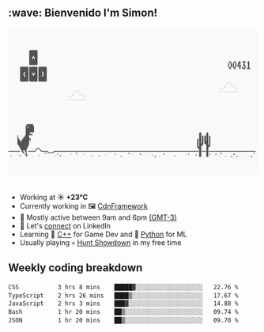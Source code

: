 <h2>:wave: <b>Bienvenido I'm Simon!&nbsp;</b></h2>

<section>
  <img src="./static/banner.gif" height=300 width=1000>
</section>

<br>

<ul>
  <li>
		<!--START_SECTION:weather-->
		Working at <b>☀️   +23°C</b>
		<!--END_SECTION:weather-->
  </li>
  <li>
    Currently working in 🖼️&nbsp;<a href=https://github.com/snapverse/cdn-framework target=_blank>CdnFramework</a>
  </li>
  <li>
    🚩 Mostly active between 9am and 6pm <a href=https://onlinealarmkur.com/world/es target=_blank>(GMT-3)</a>
  </li>
  <li>
    🔗 Let's <a href=https://www.linkedin.com/in/itsimmons target=_blank>connect</a> on LinkedIn
  </li>
  <li>
    Learning 👴&nbsp;<a href=https://images3.memedroid.com/images/UPLOADED755/65f2bce6734f6.webp target=_blank>C++</a> for Game Dev and 🐍&nbsp;<a href=https://qph.cf2.quoracdn.net/main-qimg-4472b6229cb75bf66ab531f3ebd4f975-lq target=_blank>Python</a> for ML
  </li>
  <li>
    Usually playing 💀&nbsp;<a href=https://www.huntshowdown.com target=_blank>Hunt Showdown</a> in my free time
  </li>
</ul>

<h2><b>Weekly coding breakdown </b></h2>

<!--START_SECTION:waka-->

```txt
CSS           3 hrs 8 mins    █████▓░░░░░░░░░░░░░░░░░░░   22.76 %
TypeScript    2 hrs 26 mins   ████▒░░░░░░░░░░░░░░░░░░░░   17.67 %
JavaScript    2 hrs 3 mins    ███▓░░░░░░░░░░░░░░░░░░░░░   14.88 %
Bash          1 hr 20 mins    ██▒░░░░░░░░░░░░░░░░░░░░░░   09.74 %
JSON          1 hr 20 mins    ██▒░░░░░░░░░░░░░░░░░░░░░░   09.70 %
```

<!--END_SECTION:waka-->
